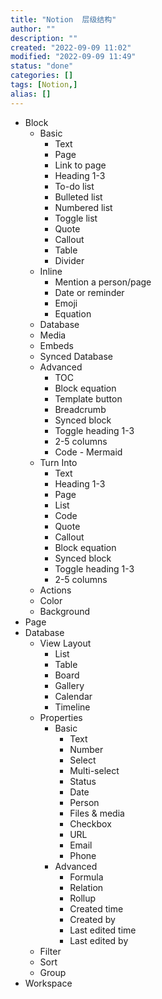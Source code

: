 ```yaml
---
title: "Notion  层级结构"
author: ""
description: ""
created: "2022-09-09 11:02"
modified: "2022-09-09 11:49"
status: "done"
categories: []
tags: [Notion,]
alias: []
---
```

- Block
    - Basic
        - Text
        - Page
        - Link to page
        - Heading 1-3
        - To-do list
        - Bulleted list
        - Numbered list
        - Toggle list
        - Quote
        - Callout
        - Table
        - Divider
    - Inline
        - Mention a person/page
        - Date or reminder
        - Emoji
        - Equation
    - Database
    - Media
    - Embeds
    - Synced Database
    - Advanced
        - TOC
        - Block equation
        - Template button
        - Breadcrumb
        - Synced block
        - Toggle heading 1-3
        - 2-5 columns
        - Code - Mermaid
    - Turn Into
        - Text
        - Heading 1-3
        - Page
        - List
        - Code
        - Quote
        - Callout
        - Block equation
        - Synced block
        - Toggle heading 1-3
        - 2-5 columns
    - Actions
    - Color
    - Background
- Page
- Database
    - View Layout
        - List
        - Table
        - Board
        - Gallery
        - Calendar
        - Timeline
    - Properties
        - Basic
            - Text
            - Number
            - Select
            - Multi-select
            - Status
            - Date
            - Person
            - Files & media
            - Checkbox
            - URL
            - Email
            - Phone
        - Advanced
            - Formula
            - Relation
            - Rollup
            - Created time
            - Created by
            - Last edited time
            - Last edited by
    - Filter
    - Sort
    - Group
- Workspace